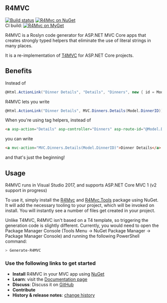 ## R4MVC

[![Build status](https://ci.appveyor.com/api/projects/status/sw4jwy7gtedra5bv?svg=true)](https://ci.appveyor.com/project/T4MVC/r4mvc)
[![R4Mvc on NuGet](https://img.shields.io/nuget/v/R4Mvc.svg)](https://www.nuget.org/packages/R4Mvc)  
CI build: [![R4Mvc on MyGet](https://img.shields.io/myget/r4mvc/vpre/R4Mvc.svg)](https://github.com/T4MVC/R4MVC/wiki/CI-Builds)

R4MVC is a Roslyn code generator for ASP.NET MVC Core apps that creates strongly typed helpers that eliminate the use of literal strings in many places.  

It is a re-implementation of [T4MVC](https://github.com/T4MVC/T4MVC) for ASP.NET Core projects.

## Benefits

Instead of

````c#
@Html.ActionLink("Dinner Details", "Details", "Dinners", new { id = Model.DinnerID }, null)
````
R4MVC lets you write
````c#
@Html.ActionLink("Dinner Details", MVC.Dinners.Details(Model.DinnerID))
````

When you're using tag helpers, instead of
```html
<a asp-action="Details" asp-controller="Dinners" asp-route-id="@Model.DinnerID">Dinner Details</a>
```
you can write
```html
<a mvc-action="MVC.Dinners.Details(Model.DinnerID)">Dinner Details</a>
```

and that's just the beginning!

## Usage

R4MVC runs in Visual Studio 2017, and supports ASP.NET Core MVC 1 (v2 support in progress)

To use it, simply install the [R4Mvc](https://www.nuget.org/packages/r4mvc) and [R4Mvc.Tools](https://www.nuget.org/packages/r4mvc.tools) package using NuGet. It will add the necessary tooling to your project, which will be invoked on install. You will instantly see a number of files get created in your project.

Unlike T4MVC, R4MVC isn't based on a T4 template, so triggering the generation code is slightly different. Currently, you would need to open the Package Manager Console (Tools Menu -> NuGet Package Manager -> Package Manager Console) and running the following PowerShell command:

```powershell
> Generate-R4MVC
```

### Use the following links to get started

*   **Install** R4MVC in your MVC app using [NuGet](http://nuget.org)
*   **Learn**: visit the [Documentation page](https://github.com/T4MVC/R4MVC/wiki/Documentation)
*   **Discuss**: Discuss it on [GitHub](https://github.com/T4MVC/R4MVC/issues)
*   **Contribute**
*   **History &amp; release notes**: [change history](CHANGELOG.md)
